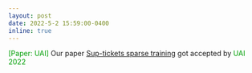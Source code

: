 ```yaml
---
layout: post
date: 2022-5-2 15:59:00-0400
inline: true
---
```


<font color=009f06>[Paper: UAI]</font> Our paper [Sup-tickets sparse training](https://arxiv.org/abs/2205.15322) got accepted by <font color=009f06>UAI 2022</font>

